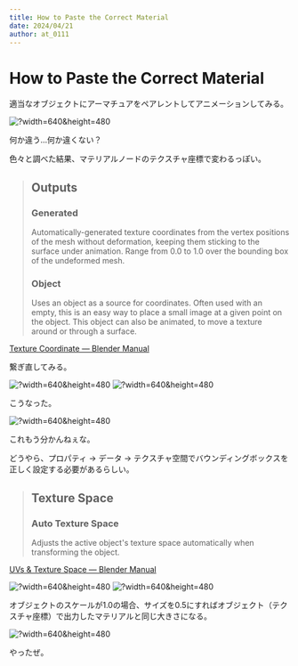 ```yaml
---
title: How to Paste the Correct Material
date: 2024/04/21
author: at_0111
---
```


# How to Paste the Correct Material

適当なオブジェクトにアーマチュアをペアレントしてアニメーションしてみる。

![?width=640&height=480](/post/note/blender/post-HowToPasteTheCorrectMaterial/0001.gif '')

何か違う…何か違くない？

色々と調べた結果、マテリアルノードのテクスチャ座標で変わるっぽい。

> ## Outputs
>
> ### Generated
>
> Automatically-generated texture coordinates from the vertex positions of the mesh without deformation, keeping them sticking to the surface under animation. Range from 0.0 to 1.0 over the bounding box of the undeformed mesh.
>
> ### Object
>
> Uses an object as a source for coordinates. Often used with an empty, this is an easy way to place a small image at a given point on the object. This object can also be animated, to move a texture around or through a surface.

[Texture Coordinate — Blender Manual](https://docs.blender.org/manual/ja/2.90/render/shader_nodes/input/texture_coordinate.html)

繋ぎ直してみる。

![?width=640&height=480](/post/note/blender/post-HowToPasteTheCorrectMaterial/0002.png '')
![?width=640&height=480](/post/note/blender/post-HowToPasteTheCorrectMaterial/0003.png '')

こうなった。

![?width=640&height=480](/post/note/blender/post-HowToPasteTheCorrectMaterial/0004.gif '')

これもう分かんねぇな。

どうやら、プロパティ → データ → テクスチャ空間でバウンディングボックスを正しく設定する必要があるらしい。

> ## Texture Space
>
> ### Auto Texture Space
>
> Adjusts the active object's texture space automatically when transforming the object.

[UVs & Texture Space — Blender Manual](https://docs.blender.org/manual/ja/2.90/modeling/meshes/uv/uv_texture_spaces.html#properties-texture-space)

![?width=640&height=480](/post/note/blender/post-HowToPasteTheCorrectMaterial/0005.png '')
![?width=640&height=480](/post/note/blender/post-HowToPasteTheCorrectMaterial/0006.png '')

オブジェクトのスケールが1.0の場合、サイズを0.5にすればオブジェクト（テクスチャ座標）で出力したマテリアルと同じ大きさになる。

![?width=640&height=480](/post/note/blender/post-HowToPasteTheCorrectMaterial/0007.gif '')

やったぜ。
